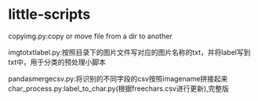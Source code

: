 # little-scripts
copyimg.py:copy or move file from a dir to another

imgtotxtlabel.py:按照目录下的图片文件写对应的图片名称的txt，并将label写到txt中，用于分类的预处理小脚本

pandasmergecsv.py:将识别的不同字段的csv按照imagename拼接起来
char_process.py:label_to_char.py(根据freechars.csv进行更新),完整版
